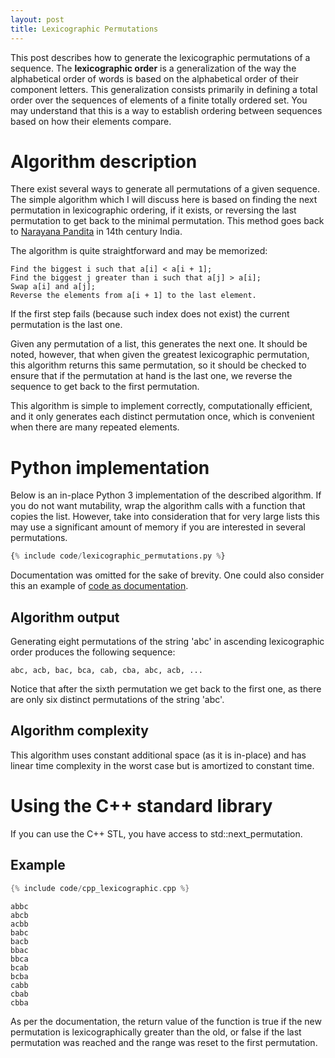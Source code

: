```yaml
---
layout: post
title: Lexicographic Permutations
---
```


This post describes how to generate the lexicographic permutations of a
sequence. The **lexicographic order** is a generalization of the way the
alphabetical order of words is based on the alphabetical order of their
component letters. This generalization consists primarily in defining a total
order over the sequences of elements of a finite totally ordered set. You may
understand that this is a way to establish ordering between sequences based on
how their elements compare.

# Algorithm description

There exist several ways to generate all permutations of a given sequence. The
simple algorithm which I will discuss here is based on finding the next
permutation in lexicographic ordering, if it exists, or reversing the last
permutation to get back to the minimal permutation. This method goes back to
[Narayana Pandita](https://en.wikipedia.org/wiki/Narayana_Pandit) in 14th
century India.

The algorithm is quite straightforward and may be memorized:

    Find the biggest i such that a[i] < a[i + 1];
    Find the biggest j greater than i such that a[j] > a[i];
    Swap a[i] and a[j];
    Reverse the elements from a[i + 1] to the last element.

If the first step fails (because such index does not exist) the current
permutation is the last one.

Given any permutation of a list, this generates the next one. It should be
noted, however, that when given the greatest lexicographic permutation, this
algorithm returns this same permutation, so it should be checked to ensure that
if the permutation at hand is the last one, we reverse the sequence to get back
to the first permutation.

This algorithm is simple to implement correctly, computationally efficient, and
it only generates each distinct permutation once, which is convenient when there
are many repeated elements.

# Python implementation

Below is an in-place Python 3 implementation of the described algorithm. If you
do not want mutability, wrap the algorithm calls with a function that copies the
list. However, take into consideration that for very large lists this may use a
significant amount of memory if you are interested in several permutations.

```python
{% include code/lexicographic_permutations.py %}
```

Documentation was omitted for the sake of brevity. One could also consider this
an example of [code as
documentation](https://martinfowler.com/bliki/CodeAsDocumentation.html).

## Algorithm output

Generating eight permutations of the string 'abc' in ascending lexicographic
order produces the following sequence:

```
abc, acb, bac, bca, cab, cba, abc, acb, ...
```

Notice that after the sixth permutation we get back to the first one, as there
are only six distinct permutations of the string 'abc'.

## Algorithm complexity

This algorithm uses constant additional space (as it is in-place) and has linear
time complexity in the worst case but is amortized to constant time.

# Using the C++ standard library

If you can use the C++ STL, you have access to std::next_permutation.

## Example

```cpp
{% include code/cpp_lexicographic.cpp %}
```

```
abbc
abcb
acbb
babc
bacb
bbac
bbca
bcab
bcba
cabb
cbab
cbba
```

As per the documentation, the return value of the function is true if the new
permutation is lexicographically greater than the old, or false if the last
permutation was reached and the range was reset to the first permutation.
